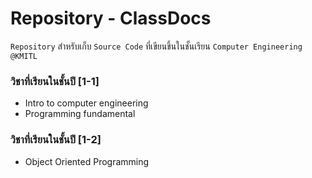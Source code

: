 # **Repository - ClassDocs**
`Repository` สำหรับเก็บ `Source Code` ที่เขียนขึ้นในชั้นเรียน `Computer Engineering @KMITL` 
### **วิชาที่เรียนในชั้นปี [1-1]**
- Intro to computer engineering
- Programming fundamental

### **วิชาที่เรียนในชั้นปี [1-2]**
- Object Oriented Programming
